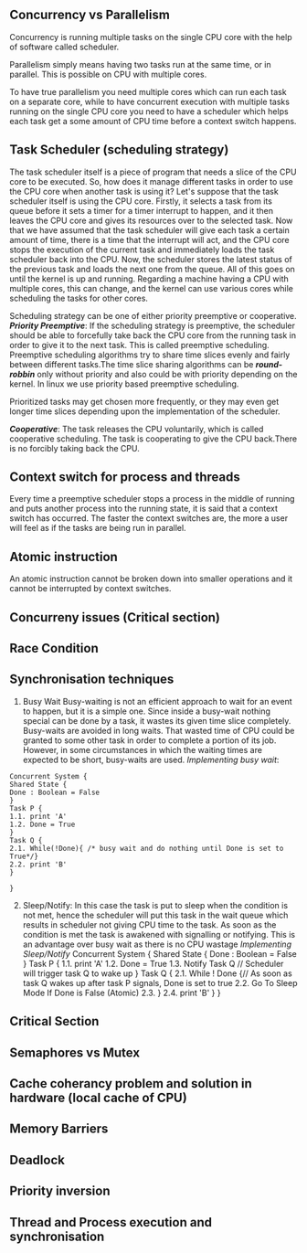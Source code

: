 ## Concurrency vs Parallelism
Concurrency is running multiple tasks on the single CPU core with the help of software called scheduler.

Parallelism simply means having two tasks run at the same time, or in parallel. This is possible on CPU with multiple cores.

To have true parallelism you need multiple cores which can run each task on a separate core, while to have concurrent execution with multiple tasks running on the single CPU core you need to have a scheduler which helps each task get a some amount of CPU time before a context switch happens.


## Task Scheduler (scheduling strategy)
The task scheduler itself is a piece of program that needs a slice of the CPU core to be executed. So, how does it manage different tasks in order to use the CPU core when another task is using it? Let's suppose that the task scheduler itself is using the CPU core. Firstly, it selects a task from its queue before it sets a timer for a timer interrupt to happen, and it then leaves the CPU
core and gives its resources over to the selected task.
Now that we have assumed that the task scheduler will give each task a certain amount of time, there is a time that the interrupt will act, and the CPU core stops
the execution of the current task and immediately loads the task scheduler back into the CPU. Now, the scheduler stores the latest status of the previous task and loads the next one from the queue. All of this goes on until the kernel is up and running. Regarding a machine having a CPU with multiple cores, this can change, and the kernel can use various cores while scheduling the tasks for other cores.

Scheduling strategy can be one of either priority preemptive or cooperative.
***Priority Preemptive***:
If the scheduling strategy is preemptive, the scheduler should be able to forcefully take back the CPU core from the running task in order to give it to the next task. This is called preemptive scheduling.
Preemptive scheduling algorithms try to share time slices evenly and fairly between different tasks.The time slice sharing algorithms can be ***round-robbin*** only without priority and also could be with priority depending on the kernel. In linux we use priority based preemptive scheduling.


Prioritized tasks may get chosen more frequently, or they may even get longer time slices depending upon the implementation of the scheduler.


***Cooperative***:
The task releases the CPU voluntarily, which is called
cooperative scheduling. The task is cooperating to give the CPU back.There is no forcibly taking back the CPU.



## Context switch for process and threads
Every time a preemptive scheduler stops a process in the middle of running and puts another process into the running state, it is said that a context switch has occurred.
The faster the context switches are, the more a user will feel as if the tasks are being run in parallel.



## Atomic instruction
An atomic instruction cannot be broken down into smaller operations and it cannot be interrupted by context switches.

## Concurreny issues (Critical section)

## Race Condition


## Synchronisation techniques
1. Busy Wait
Busy-waiting is not an efficient approach to wait for an event to happen, but it is a simple one. Since inside a busy-wait nothing special can be done by a task, it wastes its given time slice completely. Busy-waits are avoided in long waits. That wasted time of CPU could be granted to some other task in order to complete a portion of its job. However, in some circumstances in which the waiting times are expected to be short, busy-waits are used.
*Implementing busy wait*:
~~~
Concurrent System {
Shared State {
Done : Boolean = False
}
Task P {
1.1. print 'A'
1.2. Done = True
}
Task Q {
2.1. While(!Done){ /* busy wait and do nothing until Done is set to True*/}
2.2. print 'B'
}

}
~~~
2. Sleep/Notify:
In this case the task is put to sleep when the condition is not met, hence the scheduler will put this task in the wait queue which results in scheduler not giving CPU time to the task. As soon as the condition is met the task is awakened with signalling or notifying. This is an advantage over busy wait as there is no CPU wastage
*Implementing Sleep/Notify*
Concurrent System {
Shared State {
Done : Boolean = False
}
Task P {
1.1. print 'A'
1.2. Done = True
1.3. Notify Task Q   // Scheduler will trigger task Q to wake up
}
Task Q {
2.1. While ! Done {// As soon as task Q wakes up after task P signals, Done is set to true
2.2.
 Go To Sleep Mode If Done is False (Atomic)
2.3. }
2.4. print 'B'
}
}


## Critical Section

## Semaphores vs Mutex

## Cache coherancy problem and solution in hardware (local cache of CPU)

## Memory Barriers

## Deadlock

## Priority inversion

## Thread and Process execution and synchronisation